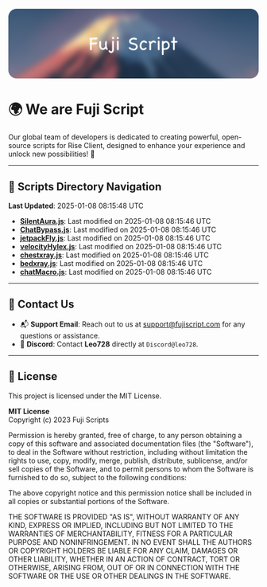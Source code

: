 ![Banner](.github/b.webp)

# 🌍 **We are Fuji Script**

Our global team of developers is dedicated to creating powerful, open-source scripts for Rise Client, designed to enhance your experience and unlock new possibilities! 🌟

---
<!-- SCRIPTS_NAVIGATION_START -->
## 📂 **Scripts Directory Navigation**

**Last Updated**: 2025-01-08 08:15:48 UTC

- **[SilentAura.js](scripts/SilentAura.js)**: Last modified on 2025-01-08 08:15:46 UTC
- **[ChatBypass.js](scripts/ChatBypass.js)**: Last modified on 2025-01-08 08:15:46 UTC
- **[jetpackFly.js](scripts/jetpackFly.js)**: Last modified on 2025-01-08 08:15:46 UTC
- **[velocityHylex.js](scripts/velocityHylex.js)**: Last modified on 2025-01-08 08:15:46 UTC
- **[chestxray.js](scripts/chestxray.js)**: Last modified on 2025-01-08 08:15:46 UTC
- **[bedxray.js](scripts/bedxray.js)**: Last modified on 2025-01-08 08:15:46 UTC
- **[chatMacro.js](scripts/chatMacro.js)**: Last modified on 2025-01-08 08:15:46 UTC

<!-- SCRIPTS_NAVIGATION_END -->

---

## 💬 **Contact Us**  
- 📬 **Support Email**: Reach out to us at [support@fujiscript.com](mailto:support@fujiscript.com) for any questions or assistance.  
- 💬 **Discord**: Contact **Leo728** directly at `Discord@leo728`.

---

## 📜 **License**

This project is licensed under the MIT License.  

**MIT License**  
Copyright (c) 2023 Fuji Scripts  

Permission is hereby granted, free of charge, to any person obtaining a copy of this software and associated documentation files (the "Software"), to deal in the Software without restriction, including without limitation the rights to use, copy, modify, merge, publish, distribute, sublicense, and/or sell copies of the Software, and to permit persons to whom the Software is furnished to do so, subject to the following conditions:  

The above copyright notice and this permission notice shall be included in all copies or substantial portions of the Software.  

THE SOFTWARE IS PROVIDED "AS IS", WITHOUT WARRANTY OF ANY KIND, EXPRESS OR IMPLIED, INCLUDING BUT NOT LIMITED TO THE WARRANTIES OF MERCHANTABILITY, FITNESS FOR A PARTICULAR PURPOSE AND NONINFRINGEMENT. IN NO EVENT SHALL THE AUTHORS OR COPYRIGHT HOLDERS BE LIABLE FOR ANY CLAIM, DAMAGES OR OTHER LIABILITY, WHETHER IN AN ACTION OF CONTRACT, TORT OR OTHERWISE, ARISING FROM, OUT OF OR IN CONNECTION WITH THE SOFTWARE OR THE USE OR OTHER DEALINGS IN THE SOFTWARE.  
